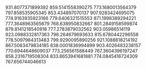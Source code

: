 931.8077371899392
859.5141558390275
773.1680013564379
797.858535905345
853.434897070137
907.9283424695075
774.9163935923166
779.6406321515553
871.1998389294221
777.3648963565679
768.638950832667
801.2849158599874
879.8141218540918
777.2783879032562
903.05986514119
923.0988332817363
798.264679693633
815.6780442296558
778.5097984313483
799.9290095890256
921.1088818214192
867.5083479834185
838.0001836994899
903.4026483238157
770.6944648609037
773.256561588449
767.3604396197247
858.2316719508304
833.8653941681881
774.0845416724309
767.656744046613